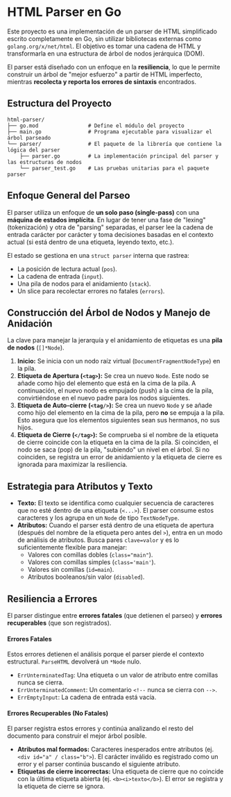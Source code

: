 # HTML Parser en Go

Este proyecto es una implementación de un parser de HTML simplificado escrito completamente en Go, sin utilizar bibliotecas externas como `golang.org/x/net/html`. El objetivo es tomar una cadena de HTML y transformarla en una estructura de árbol de nodos jerárquica (DOM).

El parser está diseñado con un enfoque en la **resiliencia**, lo que le permite construir un árbol de "mejor esfuerzo" a partir de HTML imperfecto, mientras **recolecta y reporta los errores de sintaxis** encontrados.

## Estructura del Proyecto

```
html-parser/
├── go.mod                # Define el módulo del proyecto
├── main.go               # Programa ejecutable para visualizar el árbol parseado
└── parser/               # El paquete de la librería que contiene la lógica del parser
    ├── parser.go         # La implementación principal del parser y las estructuras de nodos
    └── parser_test.go    # Las pruebas unitarias para el paquete parser
```

## Enfoque General del Parseo

El parser utiliza un enfoque de **un solo paso (single-pass)** con una **máquina de estados implícita**. En lugar de tener una fase de "lexing" (tokenización) y otra de "parsing" separadas, el parser lee la cadena de entrada carácter por carácter y toma decisiones basadas en el contexto actual (si está dentro de una etiqueta, leyendo texto, etc.).

El estado se gestiona en una `struct parser` interna que rastrea:
- La posición de lectura actual (`pos`).
- La cadena de entrada (`input`).
- Una pila de nodos para el anidamiento (`stack`).
- Un slice para recolectar errores no fatales (`errors`).

## Construcción del Árbol de Nodos y Manejo de Anidación

La clave para manejar la jerarquía y el anidamiento de etiquetas es una **pila de nodos** (`[]*Node`).

1.  **Inicio:** Se inicia con un nodo raíz virtual (`DocumentFragmentNodeType`) en la pila.
2.  **Etiqueta de Apertura (`<tag>`):** Se crea un nuevo `Node`. Este nodo se añade como hijo del elemento que está en la cima de la pila. A continuación, el nuevo nodo es empujado (push) a la cima de la pila, convirtiéndose en el nuevo padre para los nodos siguientes.
3.  **Etiqueta de Auto-cierre (`<tag/>`):** Se crea un nuevo `Node` y se añade como hijo del elemento en la cima de la pila, pero **no** se empuja a la pila. Esto asegura que los elementos siguientes sean sus hermanos, no sus hijos.
4.  **Etiqueta de Cierre (`</tag>`):** Se comprueba si el nombre de la etiqueta de cierre coincide con la etiqueta en la cima de la pila. Si coinciden, el nodo se saca (pop) de la pila, "subiendo" un nivel en el árbol. Si no coinciden, se registra un error de anidamiento y la etiqueta de cierre es ignorada para maximizar la resiliencia.

## Estrategia para Atributos y Texto

-   **Texto:** El texto se identifica como cualquier secuencia de caracteres que no esté dentro de una etiqueta (`<...>`). El parser consume estos caracteres y los agrupa en un `Node` de tipo `TextNodeType`.
-   **Atributos:** Cuando el parser está dentro de una etiqueta de apertura (después del nombre de la etiqueta pero antes del `>`), entra en un modo de análisis de atributos. Busca pares `clave=valor` y es lo suficientemente flexible para manejar:
    -   Valores con comillas dobles (`class="main"`).
    -   Valores con comillas simples (`class='main'`).
    -   Valores sin comillas (`id=main`).
    -   Atributos booleanos/sin valor (`disabled`).

## Resiliencia a Errores

El parser distingue entre **errores fatales** (que detienen el parseo) y **errores recuperables** (que son registrados).

#### Errores Fatales
Estos errores detienen el análisis porque el parser pierde el contexto estructural. `ParseHTML` devolverá un `*Node` nulo.
-   `ErrUnterminatedTag`: Una etiqueta o un valor de atributo entre comillas nunca se cierra.
-   `ErrUnterminatedComment`: Un comentario `<!--` nunca se cierra con `-->`.
-   `ErrEmptyInput`: La cadena de entrada está vacía.

#### Errores Recuperables (No Fatales)
El parser registra estos errores y continúa analizando el resto del documento para construir el mejor árbol posible.
-   **Atributos mal formados:** Caracteres inesperados entre atributos (ej. `<div id="a" / class="b">`). El carácter inválido es registrado como un error y el parser continúa buscando el siguiente atributo.
-   **Etiquetas de cierre incorrectas:** Una etiqueta de cierre que no coincide con la última etiqueta abierta (ej. `<b><i>texto</b>`). El error se registra y la etiqueta de cierre se ignora.